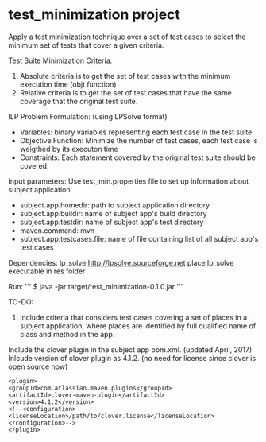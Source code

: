 # test_minimization project

Apply a test minimization technique over a set of test cases
to select the minimum set of tests that cover a given criteria.

Test Suite Minimization Criteria: 
1) Absolute criteria is to get the set of test cases with the minimum execution time (objt function)
2) Relative criteria is to get the set of test cases that have the same coverage that the original test suite.

ILP Problem Formulation:
(using LPSolve format)
- Variables: binary variables representing each test case in the test suite
- Objective Function: Minimize the number of test cases, each test case is weigthed by its executon time
- Constraints: Each statement covered by the original test suite should be covered.

Input parameters:
Use test_min.properties file to set up information about subject application

* subject.app.homedir: path to subject application directory
* subject.app.buildir: name of subject app's build directory
* subject.app.testdir: name of subject app's test directory
* maven.command: mvn 
* subject.app.testcases.file: name of file containing list of all subject app's test cases

Dependencies:
lp_solve http://lpsolve.sourceforge.net
place lp_solve executable in res folder

Run:
''' $ java -jar target/test_minimization-0.1.0.jar '''

TO-DO:
1) include criteria that considers test cases covering  a set of places in a subject application, where places are identified by
full qualified name of class and method in the app.

Include the clover plugin in the subject app pom.xml. 
(updated April, 2017) Inlcude version of clover plugin as 4.1.2. (no need for license since clover is open source now)
```
<plugin>
<groupId>com.atlassian.maven.plugins</groupId>
<artifactId>clover-maven-plugin</artifactId>
<version>4.1.2</version>
<!--<configuration>
<licenseLocation>/path/to/clover.license</licenseLocation>
</configuration>-->
</plugin>
```
